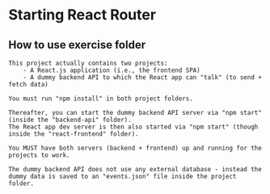 # Starting React Router

## How to use exercise folder

    This project actually contains two projects:
        - A React.js application (i.e., the frontend SPA)
        - A dummy backend API to which the React app can "talk" (to send + fetch data)

    You must run "npm install" in both project folders.

    Thereafter, you can start the dummy backend API server via "npm start" (inside the "backend-api" folder).
    The React app dev server is then also started via "npm start" (though inside the "react-frontend" folder).

    You MUST have both servers (backend + frontend) up and running for the projects to work.

    The dummy backend API does not use any external database - instead the dummy data is saved to an "events.json" file inside the project folder.

